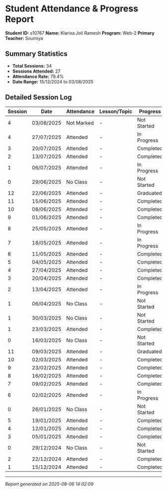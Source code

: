 # Student Attendance & Progress Report

**Student ID:** s10767
**Name:** Klarixa Joli Ramesh
**Program:** Web-2
**Primary Teacher:** Soumiya

## Summary Statistics
- **Total Sessions:** 34
- **Sessions Attended:** 27
- **Attendance Rate:** 79.4%
- **Date Range:** 15/12/2024 to 03/08/2025

## Detailed Session Log

| Session | Date | Attendance | Lesson/Topic | Progress |
|---------|------|------------|--------------|----------|
| 4 | 03/08/2025 | Not Marked | - | Not Started |
| 4 | 27/07/2025 | Attended | - | In Progress |
| 3 | 20/07/2025 | Attended | - | Completed |
| 2 | 13/07/2025 | Attended | - | Completed |
| 1 | 06/07/2025 | Attended | - | In Progress |
| 0 | 29/06/2025 | No Class | - | Not Started |
| 12 | 22/06/2025 | Attended | - | Graduated |
| 11 | 15/06/2025 | Attended | - | Completed |
| 10 | 08/06/2025 | Attended | - | Completed |
| 9 | 01/06/2025 | Attended | - | Completed |
| 8 | 25/05/2025 | Attended | - | In Progress |
| 7 | 18/05/2025 | Attended | - | In Progress |
| 6 | 11/05/2025 | Attended | - | Completed |
| 5 | 04/05/2025 | Attended | - | Completed |
| 4 | 27/04/2025 | Attended | - | Completed |
| 3 | 20/04/2025 | Attended | - | Completed |
| 2 | 13/04/2025 | Attended | - | In Progress |
| 1 | 06/04/2025 | No Class | - | Not Started |
| 1 | 30/03/2025 | No Class | - | Not Started |
| 1 | 23/03/2025 | Attended | - | Completed |
| 0 | 16/03/2025 | No Class | - | Not Started |
| 11 | 09/03/2025 | Attended | - | Graduated |
| 10 | 02/03/2025 | Attended | - | Completed |
| 9 | 23/02/2025 | Attended | - | Completed |
| 8 | 16/02/2025 | Attended | - | Completed |
| 7 | 09/02/2025 | Attended | - | Completed |
| 6 | 02/02/2025 | Attended | - | In Progress |
| 0 | 26/01/2025 | No Class | - | Not Started |
| 5 | 19/01/2025 | Attended | - | Completed |
| 4 | 12/01/2025 | Attended | - | Completed |
| 3 | 05/01/2025 | Attended | - | Completed |
| 0 | 29/12/2024 | No Class | - | Not Started |
| 2 | 22/12/2024 | Attended | - | Completed |
| 1 | 15/12/2024 | Attended | - | Completed |

---
*Report generated on 2025-08-06 14:02:09*